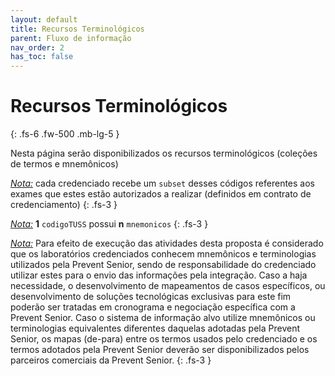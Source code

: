 ```yaml
---
layout: default
title: Recursos Terminológicos
parent: Fluxo de informação
nav_order: 2
has_toc: false
---
```


# Recursos Terminológicos
{: .fs-6 .fw-500 .mb-lg-5 }

Nesta página serão disponibilizados os recursos terminológicos (coleções de termos e mnemônicos)

<i><u>Nota:</u></i> cada credenciado recebe um `subset` desses códigos referentes aos exames que estes estão autorizados a realizar (definidos em contrato de credenciamento)
{: .fs-3 }

<i><u>Nota:</u></i> **1** `codigoTUSS` possui **n** `mnemonicos`
{: .fs-3 }

<i><u>Nota:</u></i> Para efeito de execução das atividades desta proposta é considerado que os laboratórios credenciados conhecem mnemônicos e terminologias utilizados pela Prevent Senior, sendo de responsabilidade do credenciado utilizar estes para o envio das informações pela integração. Caso a haja necessidade, o desenvolvimento de mapeamentos de casos específicos, ou desenvolvimento de soluções tecnológicas exclusivas para este fim poderão ser tratadas em cronograma e negociação específica com a Prevent Senior. Caso o sistema de informação alvo utilize mnemônicos ou terminologias equivalentes diferentes daquelas adotadas pela Prevent Senior, os mapas (de-para) entre os termos usados pelo credenciado e os termos adotados pela Prevent Senior deverão ser disponibilizados pelos parceiros comerciais da Prevent Senior.
{: .fs-3 }
